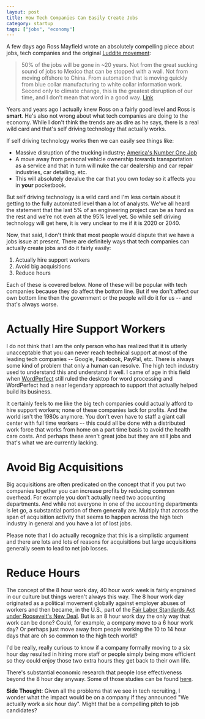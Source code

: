 ```yaml
---
layout: post
title: How Tech Companies Can Easily Create Jobs
category: startup
tags: ["jobs", "economy"]
---
```

A few days ago Ross Mayfield wrote an absolutely compelling piece about jobs, tech companies and the original [Luddite movement](https://en.wikipedia.org/wiki/Luddite):

> 50% of the jobs will be gone in ~20 years. Not from the great sucking sound of jobs to Mexico that can be stopped with a wall. Not from moving offshore to China. From automation that is moving quickly from blue collar manufacturing to white collar information work. Second only to climate change, this is the greatest disruption of our time, and I don’t mean that word in a good way. [Link](https://shift.newco.co/the-coming-tech-backlash-82b22e0c1198)

Years and years ago I actually knew Ross on a fairly good level and Ross is **smart**.  He's also not wrong about what tech companies are doing to the economy.  While I don't think the trends are as dire as he says, there is a real wild card and that's self driving technology that actually works.

If self driving technology works then we can easily see things like:

* Massive disruption of the trucking industry; [America's Number One Job](http://www.marketwatch.com/story/keep-on-truckin-in-a-majority-of-states-its-the-most-popular-job-2015-02-09)
* A move away from personal vehicle ownership towards transportation as a service and that in turn will nuke the car dealership and car repair industries, car detailing, etc.  
* This will absolutely devalue the car that you own today so it affects you in **your** pocketbook.

But self driving technology is a wild card and I'm less certain about it getting to the fully automated level than a lot of analysts.  We've all heard the statement that the last 5% of an engineering project can be as hard as the rest and we're not even at the 95% level yet.  So while self driving technology will get here, it is very unclear to me if it is 2020 or 2040.

Now, that said, I don't think that most people would dispute that we have a jobs issue at present.  There are definitely ways that tech companies can actually create jobs and do it fairly easily:

1.  Actually hire support workers
2.  Avoid big acquisitions
3.  Reduce hours

Each of these is covered below.  None of these will be popular with tech companies because they do affect the bottom line.  But if we don't affect our own bottom line then the government or the people will do it for us -- and that's always worse.

# Actually Hire Support Workers

I do not think that I am the only person who has realized that it is utterly unacceptable that you can never reach technical support at most of the leading tech companies -- Google, Facebook, PayPal, etc.  There is always some kind of problem that only a human can resolve.  The high tech industry used to understand this and understand it well.  I came of age in this field when [WordPerfect](https://en.wikipedia.org/wiki/WordPerfect) still ruled the desktop for word processing and WordPerfect had a near legendary approach to support that actually helped build its business.

It certainly feels to me like the big tech companies could actually afford to hire support workers; none of these companies lack for profits.  And the world isn't the 1980s anymore.  You don't even have to staff a giant call center with full time workers -- this could all be done with a distributed work force that works from home on a part time basis to avoid the health care costs.  And perhaps these aren't great jobs but they are still jobs and that's what we are currently lacking.

# Avoid Big Acquisitions

Big acquisitions are often predicated on the concept that if you put two companies together you can increase profits by reducing common overhead.  For example you don't actually need two accounting departments.  And while not everyone in one of the accounting departments is let go, a substantial portion of them generally are.  Multiply that across the span of acquisition activity that seems to happen across the high tech industry in general and you have a lot of lost jobs.

Please note that I do actually recognize that this is a simplistic argument and there are lots and lots of reasons for acquisitions but large acquisitions generally seem to lead to net job losses.

# Reduce Hours

The concept of the 8 hour work day, 40 hour work week is fairly engrained in our culture but things weren't always this way.  The 8 hour work day originated as a political movement globally against employer abuses of workers and then became, in the U.S., part of the [Fair Labor Standards Act under Roosevelt's New Deal](https://en.wikipedia.org/wiki/Eight-hour_day#North_America). But is an 8 hour work day the only way that work can be done?  Could, for example, a company move to a 6 hour work day?  Or perhaps just move away from people working the 10 to 14 hour days that are oh so common to the high tech world?

I'd be really, really curious to know if a company formally moving to a six hour day resulted in hiring more staff or people simply being more efficient so they could enjoy those two extra hours they get back to their own life.

There's substantial economic research that people lose effectiveness beyond the 8 hour day anyway.  Some of those studies can be found [here](https://hn.algolia.com/?query=8%20hour%20day&sort=byPopularity&prefix&page=0&dateRange=all&type=story).

**Side Thought**: Given all the problems that we see in tech recruiting, I wonder what the impact would be on a company if they announced "We actually work a six hour day".  Might that be a compelling pitch to job candidates?
